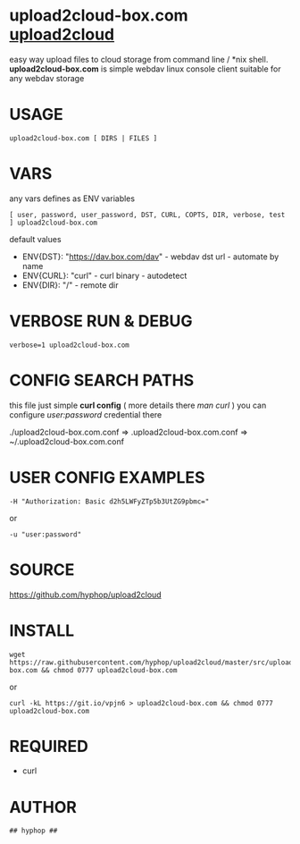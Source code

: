 
# upload2cloud-box.com  [upload2cloud](https://github.com/hyphop/upload2cloud/) 

easy way upload files to cloud storage from command line / *nix shell.
**upload2cloud-box.com** is simple webdav linux console client suitable for any webdav storage

# USAGE 

    upload2cloud-box.com [ DIRS | FILES ]

# VARS

any vars defines as ENV variables

    [ user, password, user_password, DST, CURL, COPTS, DIR, verbose, test ] upload2cloud-box.com

default values

+ ENV{DST}: "https://dav.box.com/dav" - webdav dst url - automate by name
+ ENV{CURL}: "curl" - curl binary - autodetect
+ ENV{DIR}: "/" - remote dir

# VERBOSE RUN & DEBUG

    verbose=1 upload2cloud-box.com

# CONFIG SEARCH PATHS

this file just simple **curl config** ( more details there *man curl* )
you can configure *user:password* credential there 

./upload2cloud-box.com.conf => .upload2cloud-box.com.conf => ~/.upload2cloud-box.com.conf


# USER CONFIG EXAMPLES

    -H "Authorization: Basic d2h5LWFyZTp5b3UtZG9pbmc="
or

    -u "user:password"

# SOURCE

https://github.com/hyphop/upload2cloud

# INSTALL

    wget https://raw.githubusercontent.com/hyphop/upload2cloud/master/src/upload2cloud-box.com && chmod 0777 upload2cloud-box.com

or
    
    curl -kL https://git.io/vpjn6 > upload2cloud-box.com && chmod 0777 upload2cloud-box.com

# REQUIRED

+ curl

# AUTHOR

    ## hyphop ##

